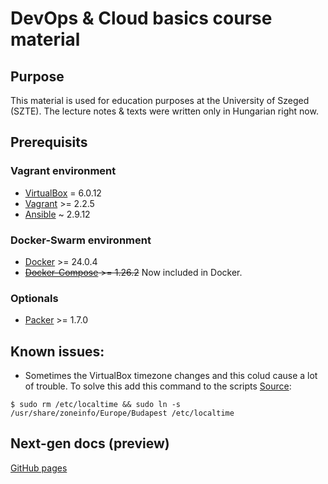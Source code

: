 # DevOps & Cloud basics course material 
## Purpose
This material is used for education purposes at the University of Szeged (SZTE).
The lecture notes & texts were written only in Hungarian right now.
## Prerequisits 
### Vagrant environment
 - [VirtualBox](https://www.virtualbox.org/) = 6.0.12
 - [Vagrant](https://www.vagrantup.com/) >= 2.2.5
 - [Ansible](https://www.ansible.com/resources/get-started) ~ 2.9.12 
### Docker-Swarm environment
 - [Docker](https://docs.docker.com/) >= 24.0.4
 - <s>[Docker-Compose](https://docs.docker.com/compose/) >= 1.26.2</s> Now included in Docker.
### Optionals
 - [Packer](https://www.packer.io/) >= 1.7.0
## Known issues:
 - Sometimes the VirtualBox timezone changes and this colud cause a lot of trouble. To solve this add this command to the scripts [Source](https://stackoverflow.com/questions/33939834/how-to-correct-system-clock-in-vagrant-automatically):
```
$ sudo rm /etc/localtime && sudo ln -s /usr/share/zoneinfo/Europe/Budapest /etc/localtime
```

## Next-gen docs (preview)

[GitHub pages](https://zsomx.github.io/devops-course-szte/)
